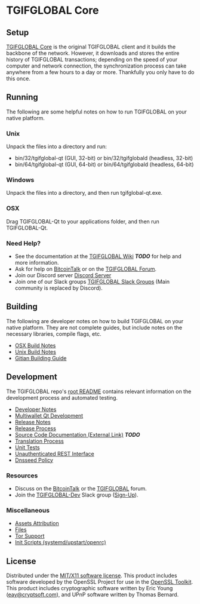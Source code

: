 TGIFGLOBAL Core
=====================

Setup
---------------------
[TGIFGLOBAL Core](http://tgifglobal.org/wallet) is the original TGIFGLOBAL client and it builds the backbone of the network. However, it downloads and stores the entire history of TGIFGLOBAL transactions; depending on the speed of your computer and network connection, the synchronization process can take anywhere from a few hours to a day or more. Thankfully you only have to do this once.

Running
---------------------
The following are some helpful notes on how to run TGIFGLOBAL on your native platform.

### Unix

Unpack the files into a directory and run:

- bin/32/tgifglobal-qt (GUI, 32-bit) or bin/32/tgifglobald (headless, 32-bit)
- bin/64/tgifglobal-qt (GUI, 64-bit) or bin/64/tgifglobald (headless, 64-bit)

### Windows

Unpack the files into a directory, and then run tgifglobal-qt.exe.

### OSX

Drag TGIFGLOBAL-Qt to your applications folder, and then run TGIFGLOBAL-Qt.

### Need Help?

* See the documentation at the [TGIFGLOBAL Wiki](https://en.bitcoin.it/wiki/Main_Page) ***TODO***
for help and more information.
* Ask for help on [BitcoinTalk](https://bitcointalk.org/index.php?topic=1262920.0) or on the [TGIFGLOBAL Forum](http://forum.tgifglobal.org/).
* Join our Discord server [Discord Server](https://discord.tgifglobal.org)
* Join one of our Slack groups [TGIFGLOBAL Slack Groups](https://tgifglobal.org/slack-logins/) (Main community is replaced by Discord).

Building
---------------------
The following are developer notes on how to build TGIFGLOBAL on your native platform. They are not complete guides, but include notes on the necessary libraries, compile flags, etc.

- [OSX Build Notes](build-osx.md)
- [Unix Build Notes](build-unix.md)
- [Gitian Building Guide](gitian-building.md)

Development
---------------------
The TGIFGLOBAL repo's [root README](https://github.com/TGIFGLOBAL-Project/TGIFGLOBAL/blob/master/README.md) contains relevant information on the development process and automated testing.

- [Developer Notes](developer-notes.md)
- [Multiwallet Qt Development](multiwallet-qt.md)
- [Release Notes](release-notes.md)
- [Release Process](release-process.md)
- [Source Code Documentation (External Link)](https://dev.visucore.com/bitcoin/doxygen/) ***TODO***
- [Translation Process](translation_process.md)
- [Unit Tests](unit-tests.md)
- [Unauthenticated REST Interface](REST-interface.md)
- [Dnsseed Policy](dnsseed-policy.md)

### Resources

* Discuss on the [BitcoinTalk](https://bitcointalk.org/index.php?topic=1262920.0) or the [TGIFGLOBAL](http://forum.tgifglobal.org/) forum.
* Join the [TGIFGLOBAL-Dev](https://tgifglobal-dev.slack.com/) Slack group ([Sign-Up](https://tgifglobal-dev.herokuapp.com/)).

### Miscellaneous
- [Assets Attribution](assets-attribution.md)
- [Files](files.md)
- [Tor Support](tor.md)
- [Init Scripts (systemd/upstart/openrc)](init.md)

License
---------------------
Distributed under the [MIT/X11 software license](http://www.opensource.org/licenses/mit-license.php).
This product includes software developed by the OpenSSL Project for use in the [OpenSSL Toolkit](https://www.openssl.org/). This product includes
cryptographic software written by Eric Young ([eay@cryptsoft.com](mailto:eay@cryptsoft.com)), and UPnP software written by Thomas Bernard.
